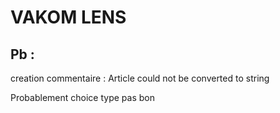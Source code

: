 # VAKOM LENS

## Pb : 
creation commentaire : 
Article could not be converted to string

Probablement choice type pas bon
